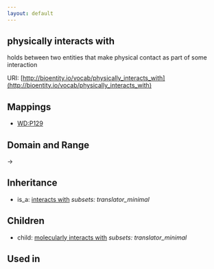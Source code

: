 ```yaml
---
layout: default
---
```


## physically interacts with


holds between two entities that make physical contact as part of some interaction

URI: [http://bioentity.io/vocab/physically_interacts_with](http://bioentity.io/vocab/physically_interacts_with)
## Mappings

 * [WD:P129](http://purl.obolibrary.org/obo/WD_P129)

## Domain and Range

 -> 

## Inheritance

 *  is_a: [interacts with](interacts_with.html) *subsets: translator_minimal*

## Children

 *  child: [molecularly interacts with](molecularly_interacts_with.html) *subsets: translator_minimal*

## Used in

